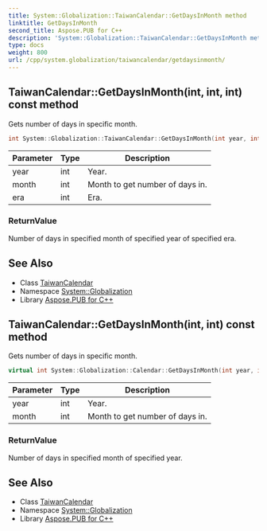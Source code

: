 ```yaml
---
title: System::Globalization::TaiwanCalendar::GetDaysInMonth method
linktitle: GetDaysInMonth
second_title: Aspose.PUB for C++
description: 'System::Globalization::TaiwanCalendar::GetDaysInMonth method. Gets number of days in specific month in C++.'
type: docs
weight: 800
url: /cpp/system.globalization/taiwancalendar/getdaysinmonth/
---
```

## TaiwanCalendar::GetDaysInMonth(int, int, int) const method


Gets number of days in specific month.

```cpp
int System::Globalization::TaiwanCalendar::GetDaysInMonth(int year, int month, int era) const override
```


| Parameter | Type | Description |
| --- | --- | --- |
| year | int | Year. |
| month | int | Month to get number of days in. |
| era | int | Era. |

### ReturnValue

Number of days in specified month of specified year of specified era.

## See Also

* Class [TaiwanCalendar](../)
* Namespace [System::Globalization](../../)
* Library [Aspose.PUB for C++](../../../)
## TaiwanCalendar::GetDaysInMonth(int, int) const method


Gets number of days in specific month.

```cpp
virtual int System::Globalization::Calendar::GetDaysInMonth(int year, int month) const
```


| Parameter | Type | Description |
| --- | --- | --- |
| year | int | Year. |
| month | int | Month to get number of days in. |

### ReturnValue

Number of days in specified month of specified year.

## See Also

* Class [TaiwanCalendar](../)
* Namespace [System::Globalization](../../)
* Library [Aspose.PUB for C++](../../../)
